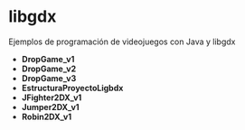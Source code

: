 libgdx
======

Ejemplos de programación de videojuegos con Java y libgdx

- **DropGame_v1**
- **DropGame_v2**
- **DropGame_v3**
- **EstructuraProyectoLigbdx**
- **JFighter2DX_v1**
- **Jumper2DX_v1**
- **Robin2DX_v1**
